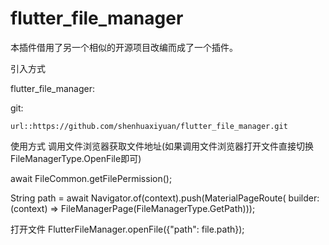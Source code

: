 # flutter_file_manager

本插件借用了另一个相似的开源项目改编而成了一个插件。


引入方式


flutter_file_manager:

  git:

    url::https://github.com/shenhuaxiyuan/flutter_file_manager.git


使用方式
    调用文件浏览器获取文件地址(如果调用文件浏览器打开文件直接切换FileManagerType.OpenFile即可)


  await FileCommon.getFilePermission();


  String path = await Navigator.of(context).push(MaterialPageRoute(
      builder: (context) => FileManagerPage(FileManagerType.GetPath)));



打开文件
FlutterFileManager.openFile({"path": file.path});